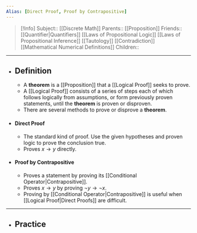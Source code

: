 ```yaml
---
Alias: [Direct Proof, Proof by Contrapositive]
---
```

> [!Info]
> Subject:: [[Discrete Math]]
> Parents:: [[Proposition]]
> Friends:: [[Quantifier|Quantifiers]] [[Laws of Propositional Logic]] [[Laws of Propositional Inference]] [[Tautology]] [[Contradiction]] [[Mathematical Numerical Definitions]]
> Children:: 
---
- ## Definition
	- A **theorem** is a [[Proposition]] that a [[Logical Proof]] seeks to prove.
	- A [[Logical Proof]] consists of a series of steps each of which follows logically from assumptions, or form previously proven statements, until the **theorem** is proven or disproven.
	- There are several methods to prove or disprove a **theorem**.
- #### Direct Proof
	- The standard kind of proof. Use the given hypotheses and proven logic to prove the conclusion true.
	- Proves $x\to y$ directly.
- #### Proof by Contrapositive 
	- Proves a statement by proving its [[Conditional Operator|Contrapositive]].
	- Proves $x\to y$ by proving $\neg y\to \neg x$.
	- Proving by [[Conditional Operator|Contrapositive]] is useful when [[Logical Proof|Direct Proofs]] are difficult.
---
- ## Practice